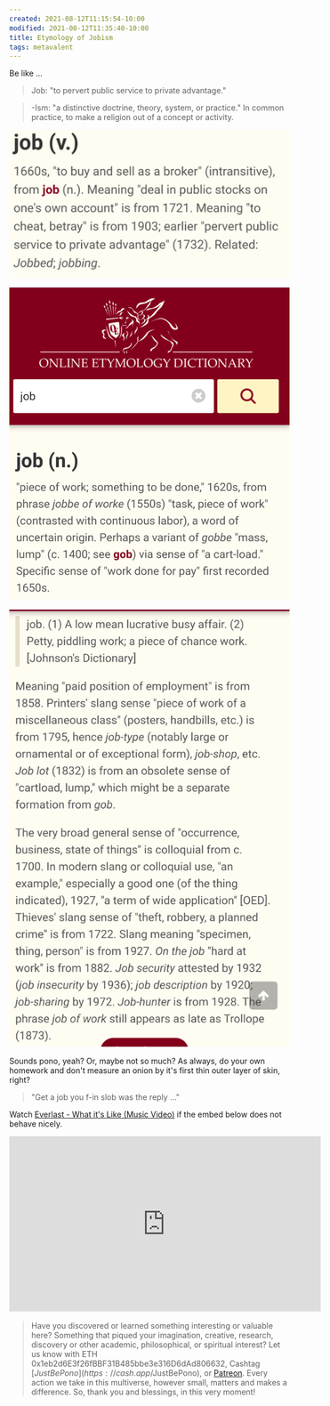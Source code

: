 ```yaml
---
created: 2021-08-12T11:15:54-10:00
modified: 2021-08-12T11:35:40-10:00
title: Etymology of Jobism
tags: metavalent
---
```


Be like ...

> Job: "to pervert public service to private advantage."

> -Ism: "a distinctive doctrine, theory, system, or practice." In common practice, to make a religion out of a concept or activity.

![Image](/assets/images/image_picker8933004413615503077.png)

![Image](/assets/images/image_picker883989396170180279.png)

![Image](/assets/images/image_picker1278605232272730192.png)

Sounds pono, yeah? Or, maybe not so much? As always, do your own homework and don't measure an onion by it's first thin outer layer of skin, right?

> "Get a job you f-in slob was the reply ..."

Watch [Everlast - What it's Like (Music Video)](https://youtu.be/qA1nGPM9yHA) if the embed below does not behave nicely. 

<div class="embed-container"><iframe width="560" height="315" src="https://www.youtube.com/embed/qA1nGPM9yHA" title="YouTube video player" frameborder="0" allow="accelerometer; autoplay; clipboard-write; encrypted-media; gyroscope; picture-in-picture" allowfullscreen></iframe></div>

> Have you discovered or learned something interesting or valuable here? Something that piqued your imagination, creative, research, discovery or other academic, philosophical, or spiritual interest? Let us know with ETH 0x1eb2d6E3f26fBBF31B485bbe3e316D6dAd806632, Cashtag [$JustBePono](https://cash.app/$JustBePono), or [Patreon](https://patreon.com/metavalent). Every action we take in this multiverse, however small, matters and makes a difference. So, thank you and blessings, in this very moment!

